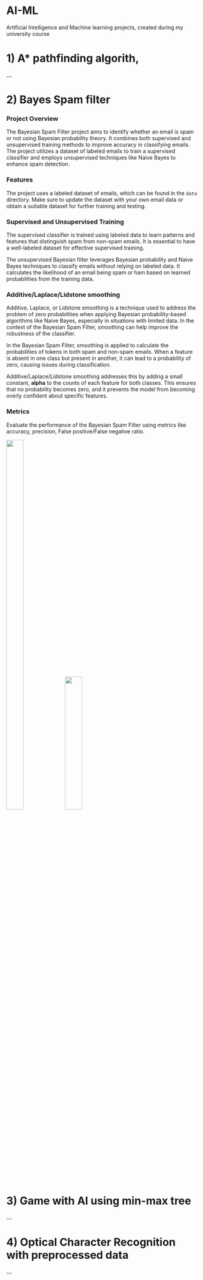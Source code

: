 # AI-ML

Artificial Intelligence and Machine learning projects, created during my university course
# 1) A* pathfinding algorith,
__...__
# 2) Bayes Spam filter
  ### Project Overview
  The Bayesian Spam Filter project aims to identify whether an email is spam or not using Bayesian probability theory. It combines both supervised and unsupervised training methods to improve accuracy in classifying emails. The project utilizes a dataset of labeled emails to train a supervised classifier and employs unsupervised techniques like Naive Bayes to enhance spam detection.
  ### Features
  The project uses a labeled dataset of emails, which can be found in the `data` directory. Make sure to update the dataset with your own email data or obtain a suitable dataset for further training and testing.
  ### Supervised and Unsupervised Training
  The supervised classifier is trained using labeled data to learn patterns and features that distinguish spam from non-spam emails. It is essential to have a well-labeled dataset for effective supervised training.
  
  The unsupervised Bayesian filter leverages Bayesian probability and Naive Bayes techniques to classify emails without relying on labeled data. It calculates the likelihood of an email being spam or ham based on learned probabilities from the training data.
  
  ### Additive/Laplace/Lidstone smoothing
  Additive, Laplace, or Lidstone smoothing is a technique used to address the problem of zero probabilities when applying Bayesian probability-based algorithms like Naive Bayes, especially in situations with limited data. In the context of the Bayesian Spam Filter, smoothing can help improve the robustness of the classifier.
  
  In the Bayesian Spam Filter, smoothing is applied to calculate the probabilities of tokens in both spam and non-spam emails. When a feature is absent in one class but present in another, it can lead to a probability of zero, causing issues during classification.
  
  Additive/Laplace/Lidstone smoothing addresses this by adding a small constant, **alpha** to the counts of each feature for both classes. This ensures that no probability becomes zero, and it prevents the model from becoming overly confident about specific features.
  
  ### Metrics
  Evaluate the performance of the Bayesian Spam Filter using metrics like accuracy, precision, False positive/False negative ratio. 
  
  <p float="left">
    <img src="https://i.ibb.co/2qHK9NF/spam1.png" width=30% height=50%>
    <img src="https://i.ibb.co/Jz80kPh/spam2.png" width=30% height=30%>
  </p>

# 3) Game with AI using min-max tree
__...__
# 4) Optical Character Recognition with preprocessed data
__...__

